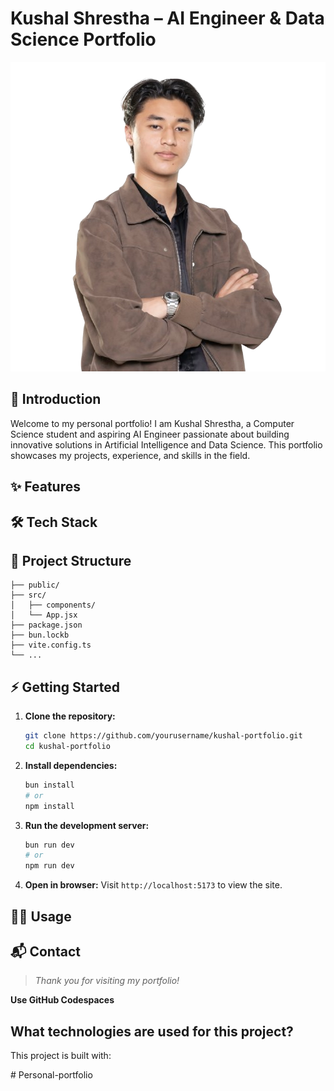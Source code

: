 
# Kushal Shrestha – AI Engineer & Data Science Portfolio

![Banner](public/kushal-photo.png)

## 🚀 Introduction
Welcome to my personal portfolio! I am Kushal Shrestha, a Computer Science student and aspiring AI Engineer passionate about building innovative solutions in Artificial Intelligence and Data Science. This portfolio showcases my projects, experience, and skills in the field.

## ✨ Features

## 🛠️ Tech Stack

## 📂 Project Structure
```
├── public/
├── src/
│   ├── components/
│   └── App.jsx
├── package.json
├── bun.lockb
├── vite.config.ts
└── ...
```

## ⚡ Getting Started
1. **Clone the repository:**
	```sh
	git clone https://github.com/yourusername/kushal-portfolio.git
	cd kushal-portfolio
	```
2. **Install dependencies:**
	```sh
	bun install
	# or
	npm install
	```
3. **Run the development server:**
	```sh
	bun run dev
	# or
	npm run dev
	```
4. **Open in browser:**
	Visit `http://localhost:5173` to view the site.

## 🧑‍💻 Usage

## 📬 Contact


> _Thank you for visiting my portfolio!_


**Use GitHub Codespaces**


## What technologies are used for this project?

This project is built with:



#   P e r s o n a l - p o r t f o l i o 
 
 